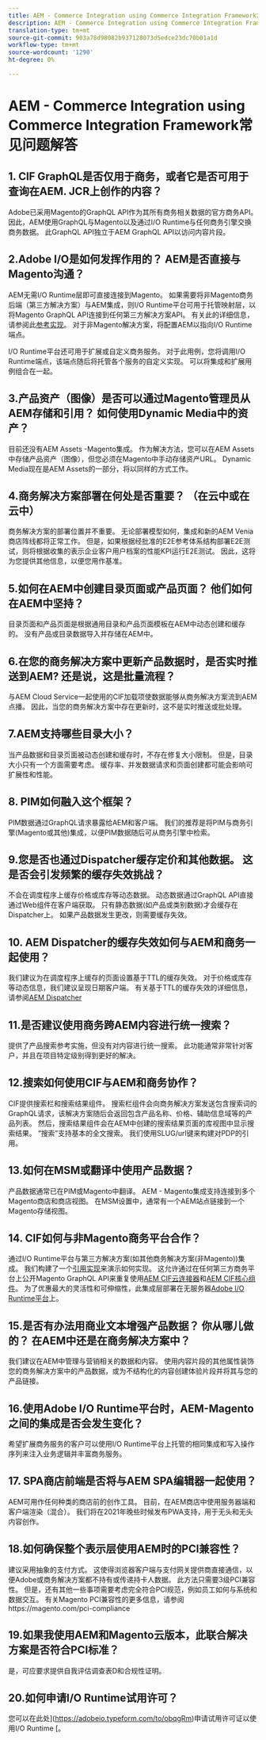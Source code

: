 ```yaml
---
title: AEM - Commerce Integration using Commerce Integration Framework常见问题解答
description: AEM - Commerce Integration using Commerce Integration Framework常见问题解答
translation-type: tm+mt
source-git-commit: 903a78d98082b937128073d5edce23dc70b01a1d
workflow-type: tm+mt
source-wordcount: '1290'
ht-degree: 0%

---
```



# AEM - Commerce Integration using Commerce Integration Framework常见问题解答


## 1. CIF GraphQL是否仅用于商务，或者它是否可用于查询在AEM. JCR上创作的内容？

Adobe已采用Magento的GraphQL API作为其所有商务相关数据的官方商务API。 因此，AEM使用GraphQL与Magento以及通过I/O Runtime与任何商务引擎交换商务数据。 此GraphQL API独立于AEM GraphQL API以访问内容片段。

## 2.Adobe I/O是如何发挥作用的？ AEM是否直接与Magento沟通？

AEM无需I/O Runtime层即可直接连接到Magento。 如果需要将非Magento商务后端（第三方解决方案）与AEM集成，则I/O Runtime平台可用于托管映射层，以将Magento GraphQL API连接到任何第三方解决方案API。 有关此的详细信息，请参阅此[参考实现](https://github.com/adobe/commerce-cif-graphql-integration-reference)。 对于非Magento解决方案，将配置AEM以指向I/O Runtime端点。

I/O Runtime平台还可用于扩展或自定义商务服务。 对于此用例，您将调用I/O Runtime端点，该端点随后将托管各个服务的自定义实现。 可以将集成和扩展用例组合在一起。

## 3.产品资产（图像）是否可以通过Magento管理员从AEM存储和引用？ 如何使用Dynamic Media中的资产？

目前还没有AEM Assets -Magento集成。 作为解决方法，您可以在AEM Assets中存储产品资产（图像），但您必须在Magento中手动存储资产URL。 Dynamic Media现在是AEM Assets的一部分，将以同样的方式工作。

## 4.商务解决方案部署在何处是否重要？ （在云中或在云中）

商务解决方案的部署位置并不重要。 无论部署模型如何，集成和新的AEM Venia商店阵线都将正常工作。 但是，如果根据经批准的E2E参考体系结构部署E2E测试，则将根据收集的表示企业客户用户档案的性能KPI运行E2E测试。 因此，这将为您提供其他信息，以便您用作基准。

## 5.如何在AEM中创建目录页面或产品页面？ 他们如何在AEM中坚持？

目录页面和产品页面是根据通用目录和产品页面模板在AEM中动态创建和缓存的。 没有产品或目录数据导入并存储在AEM中。

## 6.在您的商务解决方案中更新产品数据时，是否实时推送到AEM? 还是说，这是批量流程？

与AEM Cloud Service一起使用的CIF加载项使数据能够从商务解决方案流到AEM点播。 因此，当您的商务解决方案中存在更新时，这不是实时推送或批处理。

## 7.AEM支持哪些目录大小？

当产品数据和目录页面被动态创建和缓存时，不存在修复大小限制。 但是，目录大小只有一个方面需要考虑。 缓存率、并发数据请求和页面创建都可能会影响可扩展性和性能。

## 8. PIM如何融入这个框架？

PIM数据通过GraphQL请求暴露给AEM和客户端。 我们的推荐是将PIM与商务引擎(Magento或其他)集成，以便PIM数据随后可从商务引擎中检索。

## 9.您是否也通过Dispatcher缓存定价和其他数据。 这是否会引发频繁的缓存失效挑战？

不会在调度程序上缓存价格或库存等动态数据。 动态数据通过GraphQL API直接通过Web组件在客户端获取。 只有静态数据(如产品或类别数据)才会缓存在Dispatcher上。 如果产品数据发生更改，则需要缓存失效。

## 10. AEM Dispatcher的缓存失效如何与AEM和商务一起使用？

我们建议为在调度程序上缓存的页面设置基于TTL的缓存失效。 对于价格或库存等动态信息，我们建议呈现日期客户端。 有关基于TTL的缓存失效的详细信息，请参阅[AEM Dispatcher](https://helpx.adobe.com/experience-manager/kb/optimizing-the-dispatcher-cache.html)

## 11.是否建议使用商务跨AEM内容进行统一搜索？

提供了产品搜索参考实施，但没有对内容进行统一搜索。 此功能通常非常针对客户，并且在项目特定级别得到更好的解决。

## 12.搜索如何使用CIF与AEM和商务协作？

CIF提供搜索栏和搜索结果组件。 搜索栏组件会向商务解决方案发送包含搜索词的GraphQL请求，该解决方案随后会返回包含产品名称、价格、辅助信息域等的产品列表。 然后，搜索结果组件会在AEM中创建的搜索结果页面的库视图中显示搜索结果。 “搜索”支持基本的全文搜索。 我们使用SLUG/url键来构建对PDP的引用。

## 13.如何在MSM或翻译中使用产品数据？

产品数据通常已在PIM或Magento中翻译。 AEM - Magento集成支持连接到多个Magento商店和商店视图。 在MSM设置中，通常有一个AEM站点链接到一个Magento存储视图。

## 14. CIF如何与非Magento商务平台合作？

通过I/O Runtime平台与第三方解决方案(如其他商务解决方案(非Magento))集成。  我们构建了一个[引用实现](https://github.com/adobe/commerce-cif-graphql-integration-reference)来演示如何实现。 这允许通过在任何第三方商务平台上公开Magento GraphQL API来重复使用[AEM CIF云连接器](https://github.com/adobe/commerce-cif-connector)和[AEM CIF核心组件](https://github.com/adobe/aem-core-cif-components)。 为了优惠最大的灵活性和可伸缩性，此集成层部署在无服务器[Adobe I/O Runtime平台](https://www.adobe.io/apis/experienceplatform/runtime.html)上。

## 15.是否有办法用商业文本增强产品数据？ 你从哪儿做的？ 在AEM中还是在商务解决方案中？

我们建议在AEM中管理与营销相关的数据和内容。 使用内容片段的其他属性装饰您的商务解决方案中的产品数据，或为不结构化的内容创建体验片段并将其与您的产品链接。

## 16.使用Adobe I/O Runtime平台时，AEM-Magento之间的集成是否会发生变化？

希望扩展商务服务的客户可以使用I/O Runtime平台上托管的相同集成和写入操作序列来注入业务逻辑并丰富商务服务。

## 17. SPA商店前端是否将与AEM SPA编辑器一起使用？

AEM可用作任何种类的商店前的创作工具。 目前，在AEM商店中使用服务器端和客户端渲染（混合）。 我们将在2021年晚些时候发布PWA支持，用于无头和无头内容创作。


## 18.如何确保整个表示层使用AEM时的PCI兼容性？

建议采用抽象的支付方式。 这使得浏览器客户端与支付网关提供商直接通信，以便Adobe或商务解决方案都不持有或传递持卡人数据。 此方法只需要3级PCI兼容性。 但是，还有其他一些事项需要考虑完全符合PCI规范，例如员工如何与系统和数据交互。 有关Magento PCI兼容性的更多信息，请参阅https://magento.com/pci-compliance

## 19.如果我使用AEM和Magento云版本，此联合解决方案是否符合PCI标准？

是，可应要求提供自我评估调查表D和合规性证明。


## 20.如何申请I/O Runtime试用许可？

您可以在此处](https://adobeio.typeform.com/to/obqgRm)申请试用许可证以使用I/O Runtime [。
